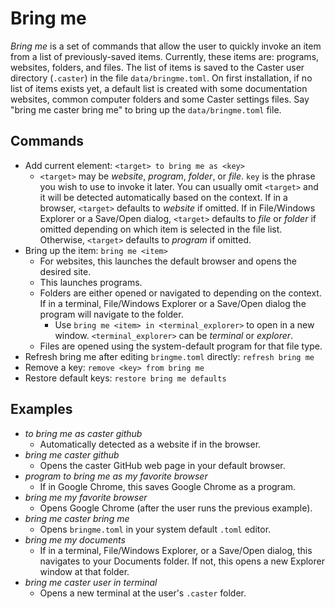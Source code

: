 # Bring me

_Bring me_ is a set of commands that allow the user to quickly invoke an item from a list of previously-saved items. Currently, these items are: programs, websites, folders, and files. The list of items is saved to the Caster user directory (`.caster`) in the file `data/bringme.toml`. On first installation, if no list of items exists yet, a default list is created with some documentation websites, common computer folders and some Caster settings files. Say "bring me caster bring me" to bring up the `data/bringme.toml` file.

## Commands

- Add current element: `<target> to bring me as <key>`
    - `<target>` may be _website_, _program_, _folder_, or _file_. `key` is the phrase you wish to use to invoke it later. You can usually omit `<target>` and it will be detected automatically based on the context. If in a browser, `<target>` defaults to _website_ if omitted. If in File/Windows Explorer or a Save/Open dialog, `<target>` defaults to _file_ or _folder_ if omitted depending on which item is selected in the file list. Otherwise, `<target>` defaults to _program_ if omitted.
- Bring up the item: `bring me <item>`
    - For websites, this launches the default browser and opens the desired site.
    - This launches programs.
    - Folders are either opened or navigated to depending on the context. If in a terminal, File/Windows Explorer or a Save/Open dialog the program will navigate to the folder.
        - Use `bring me <item> in <terminal_explorer>` to open in a new window. `<terminal_explorer>` can be _terminal_ or _explorer_.
    - Files are opened using the system-default program for that file type.
- Refresh bring me after editing `bringme.toml` directly: `refresh bring me`
- Remove a key: `remove <key> from bring me`
- Restore default keys: `restore bring me defaults`

## Examples

- _to bring me as caster github_
    - Automatically detected as a website if in the browser.
- _bring me caster github_
    - Opens the caster GitHub web page in your default browser.
- _program to bring me as my favorite browser_
    - If in Google Chrome, this saves Google Chrome as a program.
- _bring me my favorite browser_
    - Opens Google Chrome (after the user runs the previous example).
- _bring me caster bring me_
    - Opens `bringme.toml` in your system default `.toml` editor.
- _bring me my documents_
    - If in a terminal, File/Windows Explorer, or a Save/Open dialog, this navigates to your Documents folder. If not, this opens a new Explorer window at that folder.
- _bring me caster user in terminal_
    - Opens a new terminal at the user's `.caster` folder.
